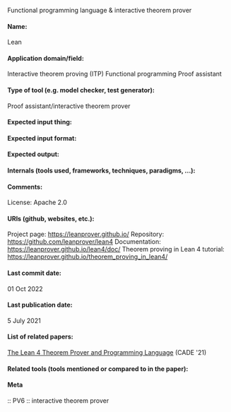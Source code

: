 Functional programming language & interactive theorem prover

#### Name:
Lean

#### Application domain/field:
Interactive theorem proving (ITP)
Functional programming
Proof assistant

#### Type of tool (e.g. model checker, test generator):
Proof assistant/interactive theorem prover

#### Expected input thing:

#### Expected input format:

#### Expected output:

#### Internals (tools used, frameworks, techniques, paradigms, ...):

#### Comments:
License: Apache 2.0

#### URIs (github, websites, etc.):
Project page: https://leanprover.github.io/
Repository: https://github.com/leanprover/lean4
Documentation: https://leanprover.github.io/lean4/doc/
Theorem proving in Lean 4 tutorial: https://leanprover.github.io/theorem_proving_in_lean4/

#### Last commit date:
01 Oct 2022

#### Last publication date:
5 July 2021

#### List of related papers:
[The Lean 4 Theorem Prover and Programming Language](https://doi.org/10.1007/978-3-030-79876-5_37) (CADE '21)

#### Related tools (tools mentioned or compared to in the paper):

#### Meta
:: PV6 :: interactive theorem prover